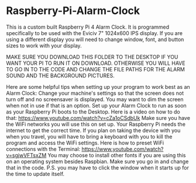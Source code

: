 # Raspberry-Pi-Alarm-Clock
This is a custom built Raspberry Pi 4 Alarm Clock. It is programmed specifically to be used with the Eviciv 7" 1024x600 IPS display. If you are using a different display you will need to change window, font, and button sizes to work with your display.

MAKE SURE YOU DOWNLOAD THIS FOLDER TO THE DESKTOP IF YOU WANT YOUR PI TO RUN IT ON DOWNLOAD. OTHERWISE YOU WILL HAVE TO GO IN TO THE CODE AND CHANGE THE FILE PATHS FOR THE ALARM SOUND AND THE BACKGROUND PICTURES.

Here are some helpful tips when setting up your program to work best as an Alarm Clock:
Change your machine's settings so that the screen does not turn off and no screensaver is displayed. You may want to dim the screen when not in use if that is an option.
Set up your Alarm Clock to run as soon as your Raspberry Pi boots to the Desktop. Here is a video on how to do that: https://www.youtube.com/watch?v=cZa1oCSdbUk
Make sure you have the WiFi networks you will use this on set up. Your Raspberry Pi needs the internet to get the correct time. If you plan on taking the device with you when you travel, you will have to bring a keyboard with you to kill the program and access the WiFi settings. Here is how to preset WiFi connections with the Terminal: https://www.youtube.com/watch?v=sgjwVFTsxZM
You may choose to install other fonts if you are using this on an operating system besides Raspbian. Make sure you go in and change that in the code.
P.S. you may have to click the window when it starts up for the time to update itself.
